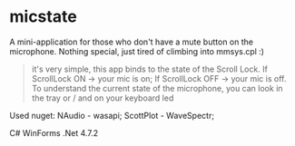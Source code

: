 # micstate
A mini-application for those who don't have a mute button on the microphone. Nothing special, just tired of climbing into mmsys.cpl :)
>it's very simple, this app binds to the state of the Scroll Lock. If ScrollLock ON -> your mic is on; If ScrollLock OFF -> your mic is off. To understand the current state of the microphone, you can look in the tray or / and on your keyboard led 

Used nuget:
NAudio - wasapi;
ScottPlot - WaveSpectr;

C#
WinForms
.Net 4.7.2
